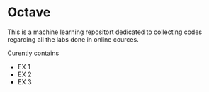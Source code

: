 # Octave

This is a machine learning repositort dedicated to collecting codes regarding all the labs done in online cources.

Curently contains 
 - EX 1
 - EX 2
 - EX 3